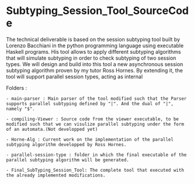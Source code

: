 # Subtyping_Session_Tool_SourceCode

The technical deliverable is based on the session subtyping tool built by Lorenzo Bacchiani in the python programming language using executable Haskell programs. His tool allows to apply different subtyping algorithms that will simulate subtyping in order to check subtyping of two session types. We will design and build into this tool a new asynchronous session subtyping algorithm proven by my tutor Ross Hornes. By extending it, the tool will support parallel session types, acting as internal

Folders :

```
- main-parser : Main parser of the tool modified such that the Parser supports parallel subtyping defined by "|". And the dual of "|", namely "$".
```

```
- compiling-Viewer : Source code from the viewer executable, to be modified such that we can visulize parallel subtyping under the form of an automata.(Not developped yet)
```

```
- Horne-Alg : Current work on the implementation of the parallel subtyping algorithm developped by Ross Hornes. 
```

```
- parallel-session-type : folder in which the final executable of the parallel subtyping algorithm will be generated.
```

```
- Final_SubTyping_Session_Tool: The complete tool that executed with the already implemented modifications.
```
